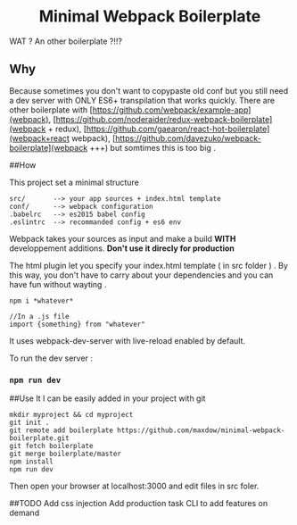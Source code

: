 <h1 align="center">Minimal Webpack Boilerplate</h1>

WAT ? An other boilerplate ?!!?

## Why 
Because sometimes you don't want to copypaste old conf but you still need a dev server with ONLY ES6+ transpilation that works quickly.
There are other boilerplate with [https://github.com/webpack/example-app](webpack), [https://github.com/noderaider/redux-webpack-boilerplate](webpack + redux),  [https://github.com/gaearon/react-hot-boilerplate](webpack+react webpack), [https://github.com/davezuko/webpack-boilerplate](webpack +++)  but somtimes this is too big .

##How

This project set a minimal structure 

    src/       --> your app sources + index.html template
    conf/      --> webpack configuration
    .babelrc   --> es2015 babel config
    .eslintrc  --> recommanded config + es6 env


Webpack takes your sources as input and make a build **WITH** developpement additions. **Don't use it direcly for production**

The html plugin let you specify your index.html template ( in src folder ) . By this way, you don't have to carry about your dependencies and you can have fun without wayting .

```
npm i *whatever*
```

```
//In a .js file
import {something} from "whatever"
```


It uses webpack-dev-server with live-reload enabled by default.

To run the dev server : 
### `npm run dev`

##Use It
I can be easily added in your project with git
```
mkdir myproject && cd myproject
git init .
git remote add boilerplate https://github.com/maxdow/minimal-webpack-boilerplate.git
git fetch boilerplate
git merge boilerplate/master
npm install
npm run dev
```

Then open your browser at localhost:3000 and edit files in src foler.

##TODO
Add css injection
Add production task
CLI to add features on demand
